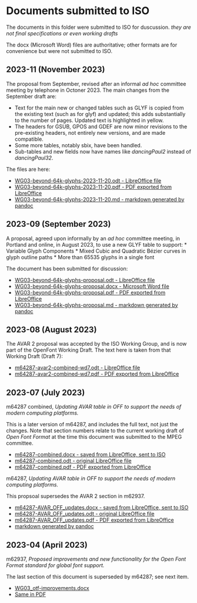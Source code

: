 # Documents submitted to ISO

The documents in this folder were submitted to ISO for duscussion.
*they are not final specifications or even working drafts*

The docx (Microsoft Word) files are authoritative;
other formats are for convenience but were not submitted to ISO.

## 2023-11 (November 2023)

The proposal from September, revised after an informal _ad hoc_ committee meeting by telephone in Octoner 2023.
The main changes from the September draft are:
   * Text for the main new or changed tables such as GLYF is copied from the existing text (such as for glyf) and updated; this adds substantially to the number of pages. Updated text is highlighted in yellow.
   * The headers for GSUB, GPOS and GDEF are now minor revisions to the pre-existing headers, not entirely new versions, and are made compatible.
   * Some more tables, notably sbix, have been handled.
   * Sub-tables and new fields now have names like _dancingPaul2_ instead of _dancingPaul32_.

The files are here:
   * [WG03-beyond-64k-glyphs-2023-11-20.odt - LibreOffice file](WG03-beyond-64k-glyphs-2023-11-20.odt)
   * [WG03-beyond-64k-glyphs-2023-11-20.pdf - PDF exported from LibreOffice](WG03-beyond-64k-glyphs-2023-11-20.pdf)
   * [WG03-beyond-64k-glyphs-2023-11-20.md - markdown generated by pandoc](WG03-beyond-64k-glyphs-2023-11-20.md)


## 2023-09 (September 2023)

A proposal,
agreed upon informally by an _ad hoc_ committee meeting,
in Portland and online,
in August 2023, to use a new GLYF table to support:
    * Variable Glyph Components
    * Mixed Cubic and Quadratic Bézier curves in glyph outline paths
    * More than 65535 glyphs in a single font

The document has been submitted for discussion:

   * [WG03-beyond-64k-glyphs-proposal.odt - LibreOffice file](WG03-beyond-64k-glyphs-proposal.odt)
   * [WG03-beyond-64k-glyphs-proposal.docx - Microsoft Word file](WG03-beyond-64k-glyphs-proposal.docx)
   * [WG03-beyond-64k-glyphs-proposal.pdf - PDF exported from LibreOffice](WG03-beyond-64k-glyphs-proposal.pdf)
   * [WG03-beyond-64k-glyphs-proposal.md - markdown generated by pandoc](WG03-beyond-64k-glyphs-proposal.md)




## 2023-08 (August 2023)

The AVAR 2 proposal was accepted by the ISO Working Group, and is now part of
the OpenFont Working Draft. The text here is taken from that Working Draft
(Draft 7):

   * [m64287-avar2-combined-wd7.odt - LibreOffice file](m64287-avar2-combined-wd7.odt)
   * [m64287-avar2-combined-wd7.pdf - PDF exported from LibreOffice](m64287-avar2-combined-wd7.pdf)

## 2023-07 (July 2023)

m64287 combined, _Updating AVAR table in OFF to support the needs of modern computing platforms._

This is a later version of m64287, and includes the full text, not just the changes. Note that section
numbers relate to the current working draft of _Open Font Format_ at the time this document was
submitted to the MPEG committee.

   * [m64287-combined.docx - saved from LibreOffice, sent to ISO](m64287-combined.docx)
   * [m64287-combined.odt - original LibreOffice file](m64287-combined.odt)
   * [m64287-combined.pdf - PDF exported from LibreOffice](m64287-combined.pdf)


m64287, _Updating AVAR table in OFF to support the needs of modern computing platforms._

This propsoal supersedes the AVAR 2 section in m62937.

   * [m64287-AVAR_OFF_updates.docx - saved from LibreOffice, sent to ISO](m64287-AVAR_OFF_updates.docx)
   * [m64287-AVAR_OFF_updates.odt - original LibreOffice file](m64287-AVAR_OFF_updates.odt)
   * [m64287-AVAR_OFF_updates.pdf - PDF exported from LibreOffice](m64287-AVAR_OFF_updates.pdf)
   * [markdown generated by pandoc](m64287-AVAR_OFF_updates.md)

## 2023-04 (April 2023)

m62937, _Proposed improvements and new functionality for the Open Font Format standard for global font support._

The last section of this document is superseded by m64287; see next item.

   * [WG03_otf-improvements.docx](./WG03_otf-improvements.docx)
   * [Same in PDF](./WG03_otf-improvements.pdf)

